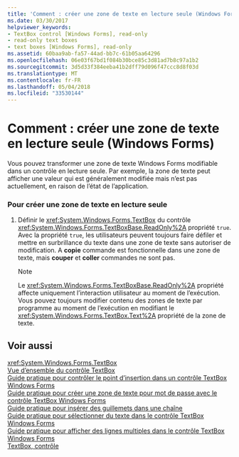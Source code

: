 ```yaml
---
title: 'Comment : créer une zone de texte en lecture seule (Windows Forms)'
ms.date: 03/30/2017
helpviewer_keywords:
- TextBox control [Windows Forms], read-only
- read-only text boxes
- text boxes [Windows Forms], read-only
ms.assetid: 60baa9ab-fa57-44ad-bb7c-61b05aa64296
ms.openlocfilehash: 06e03f67bd1f084b30bce85c3d81ad7b8c97a1b2
ms.sourcegitcommit: 3d5d33f384eeba41b2dff79d096f47ccc8d8f03d
ms.translationtype: MT
ms.contentlocale: fr-FR
ms.lasthandoff: 05/04/2018
ms.locfileid: "33530144"
---
```

# <a name="how-to-create-a-read-only-text-box-windows-forms"></a>Comment : créer une zone de texte en lecture seule (Windows Forms)
Vous pouvez transformer une zone de texte Windows Forms modifiable dans un contrôle en lecture seule. Par exemple, la zone de texte peut afficher une valeur qui est généralement modifiée mais n’est pas actuellement, en raison de l’état de l’application.  
  
### <a name="to-create-a-read-only-text-box"></a>Pour créer une zone de texte en lecture seule  
  
1.  Définir le <xref:System.Windows.Forms.TextBox> du contrôle <xref:System.Windows.Forms.TextBoxBase.ReadOnly%2A> propriété `true`. Avec la propriété `true`, les utilisateurs peuvent toujours faire défiler et mettre en surbrillance du texte dans une zone de texte sans autoriser de modification. A **copie** commande est fonctionnelle dans une zone de texte, mais **couper** et **coller** commandes ne sont pas.  
  
    > [!NOTE]
    >  Le <xref:System.Windows.Forms.TextBoxBase.ReadOnly%2A> propriété affecte uniquement l’interaction utilisateur au moment de l’exécution. Vous pouvez toujours modifier contenu des zones de texte par programme au moment de l’exécution en modifiant le <xref:System.Windows.Forms.TextBox.Text%2A> propriété de la zone de texte.  
  
## <a name="see-also"></a>Voir aussi  
 <xref:System.Windows.Forms.TextBox>  
 [Vue d’ensemble du contrôle TextBox](../../../../docs/framework/winforms/controls/textbox-control-overview-windows-forms.md)  
 [Guide pratique pour contrôler le point d’insertion dans un contrôle TextBox Windows Forms](../../../../docs/framework/winforms/controls/how-to-control-the-insertion-point-in-a-windows-forms-textbox-control.md)  
 [Guide pratique pour créer une zone de texte pour mot de passe avec le contrôle TextBox Windows Forms](../../../../docs/framework/winforms/controls/how-to-create-a-password-text-box-with-the-windows-forms-textbox-control.md)  
 [Guide pratique pour insérer des guillemets dans une chaîne](../../../../docs/framework/winforms/controls/how-to-put-quotation-marks-in-a-string-windows-forms.md)  
 [Guide pratique pour sélectionner du texte dans le contrôle TextBox Windows Forms](../../../../docs/framework/winforms/controls/how-to-select-text-in-the-windows-forms-textbox-control.md)  
 [Guide pratique pour afficher des lignes multiples dans le contrôle TextBox Windows Forms](../../../../docs/framework/winforms/controls/how-to-view-multiple-lines-in-the-windows-forms-textbox-control.md)  
 [TextBox, contrôle](../../../../docs/framework/winforms/controls/textbox-control-windows-forms.md)
